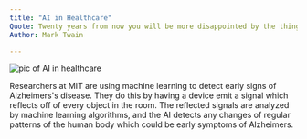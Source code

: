 ```yaml
---
title: "AI in Healthcare"
Quote: Twenty years from now you will be more disappointed by the things that you didn’t do than by the ones you did do. 
Author: Mark Twain

---
```


<img src="/Blog/img/healthcare.jpg" alt="pic of AI in healthcare">

Researchers at MIT are using machine learning to detect early signs of Alzheimers's disease. They do this by having a device emit a signal which reflects off of every object in the room. The reflected signals are analyzed by machine learning algorithms, and the AI detects any changes of regular patterns of the human body which could be early symptoms of Alzheimers.
